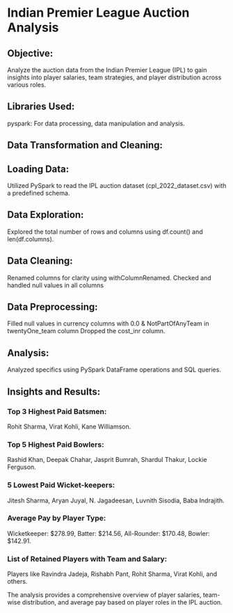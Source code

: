 # Indian Premier League Auction Analysis

## Objective:
Analyze the auction data from the Indian Premier League (IPL) to gain insights into player salaries, team strategies, and player distribution across various roles.

## Libraries Used:

pyspark: For data processing, data manipulation and analysis.

## Data Transformation and Cleaning:

## Loading Data:

Utilized PySpark to read the IPL auction dataset (cpl_2022_dataset.csv) with a predefined schema.

## Data Exploration:

Explored the total number of rows and columns using df.count() and len(df.columns).

## Data Cleaning:

Renamed columns for clarity using withColumnRenamed.
Checked and handled null values in all columns

## Data Preprocessing:

Filled null values in currency columns with 0.0 & NotPartOfAnyTeam in twentyOne_team column
Dropped the cost_inr column.

## Analysis:

Analyzed specifics using PySpark DataFrame operations and SQL queries.

## Insights and Results:

### Top 3 Highest Paid Batsmen:
Rohit Sharma, Virat Kohli, Kane Williamson.

### Top 5 Highest Paid Bowlers:
Rashid Khan, Deepak Chahar, Jasprit Bumrah, Shardul Thakur, Lockie Ferguson.

### 5 Lowest Paid Wicket-keepers:
Jitesh Sharma, Aryan Juyal, N. Jagadeesan, Luvnith Sisodia, Baba Indrajith.

### Average Pay by Player Type:
Wicketkeeper: $278.99, Batter: $214.56, All-Rounder: $170.48, Bowler: $142.91.

### List of Retained Players with Team and Salary:
Players like Ravindra Jadeja, Rishabh Pant, Rohit Sharma, Virat Kohli, and others.

The analysis provides a comprehensive overview of player salaries, team-wise distribution, and average pay based on player roles in the IPL auction.
